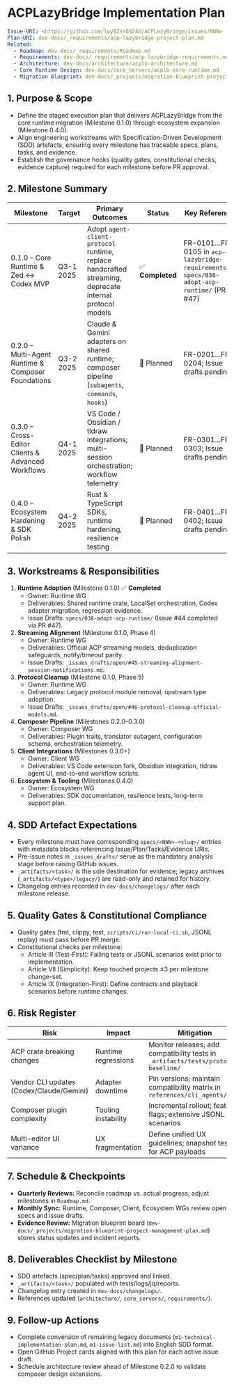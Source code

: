 # ACPLazyBridge Implementation Plan

```yaml
Issue-URI: <https://github.com/lwyBZss8924d/ACPLazyBridge/issues/NNN>
Plan-URI: dev-docs/_requirements/acp-lazybridge-project-plan.md
Related:
  - Roadmap: dev-docs/_requirements/Roadmap.md
  - Requirements: dev-docs/_requirements/acp-lazybridge-requirements.md
  - Architecture: dev-docs/architecture/acplb-architecture.md
  - Core Runtime Design: dev-docs/core_servers/acplb-core-runtime.md
  - Migration Blueprint: dev-docs/_projects/migration-blueprint-project-management-plan.md
```

## 1. Purpose & Scope

- Define the staged execution plan that delivers ACPLazyBridge from the core runtime migration (Milestone 0.1.0) through ecosystem expansion (Milestone 0.4.0).
- Align engineering workstreams with Specification-Driven Development (SDD) artefacts, ensuring every milestone has traceable specs, plans, tasks, and evidence.
- Establish the governance hooks (quality gates, constitutional checks, evidence capture) required for each milestone before PR approval.

## 2. Milestone Summary

| Milestone | Target | Primary Outcomes | Status | Key References |
| --- | --- | --- | --- | --- |
| 0.1.0 – Core Runtime & Zed ↔ Codex MVP | Q3-1 2025 | Adopt `agent-client-protocol` runtime, replace handcrafted streaming, deprecate internal protocol models | ✅ **Completed** | FR-0101…FR-0105 in `acp-lazybridge-requirements.md`; `specs/038-adopt-acp-runtime/` (PR #47) |
| 0.2.0 – Multi-Agent Runtime & Composer Foundations | Q3-2 2025 | Claude & Gemini adapters on shared runtime; composer pipeline (`subagents`, `commands`, `hooks`) | 🔄 Planned | FR-0201…FR-0204; Issue drafts pending |
| 0.3.0 – Cross-Editor Clients & Advanced Workflows | Q4-1 2025 | VS Code / Obsidian / tldraw integrations; multi-session orchestration; workflow telemetry | 🔄 Planned | FR-0301…FR-0303; Issue drafts pending |
| 0.4.0 – Ecosystem Hardening & SDK Polish | Q4-2 2025 | Rust & TypeScript SDKs, runtime hardening, resilience testing | 🔄 Planned | FR-0401…FR-0402; Issue drafts pending |

## 3. Workstreams & Responsibilities

1. **Runtime Adoption** (Milestone 0.1.0) ✅ **Completed**
   - Owner: Runtime WG
   - Deliverables: Shared runtime crate, LocalSet orchestration, Codex adapter migration, regression evidence.
   - Issue Drafts: `specs/038-adopt-acp-runtime/` (Issue #44 completed via PR #47).
2. **Streaming Alignment** (Milestone 0.1.0, Phase 4)
   - Owner: Runtime WG
   - Deliverables: Official ACP streaming models, deduplication safeguards, notify/timeout parity.
   - Issue Drafts: `_issues_drafts/open/#45-streaming-alignment-session-notifications.md`.
3. **Protocol Cleanup** (Milestone 0.1.0, Phase 5)
   - Owner: Runtime WG
   - Deliverables: Legacy protocol module removal, upstream type adoption.
   - Issue Drafts: `_issues_drafts/open/#46-protocol-cleanup-official-models.md`.
4. **Composer Pipeline** (Milestones 0.2.0–0.3.0)
   - Owner: Composer WG
   - Deliverables: Plugin traits, translator subagent, configuration schema, orchestration telemetry.
5. **Client Integrations** (Milestones 0.3.0+)
   - Owner: Client WG
   - Deliverables: VS Code extension fork, Obsidian integration, tldraw agent UI, end-to-end workflow scripts.
6. **Ecosystem & Tooling** (Milestones 0.4.0)
   - Owner: Ecosystem WG
   - Deliverables: SDK documentation, resilience tests, long-term support plan.

## 4. SDD Artefact Expectations

- Every milestone must have corresponding `specs/<NNN>-<slug>/` entries with metadata blocks referencing Issue/Plan/Tasks/Evidence URIs.
- Pre-issue notes in `_issues_drafts/` serve as the mandatory analysis stage before raising GitHub issues.
- `_artifacts/<task>/` is the sole destination for evidence; legacy archives (`_artifacts/<type>/legacy/`) are read-only and retained for history.
- Changelog entries recorded in `dev-docs/changelogs/` after each milestone release.

## 5. Quality Gates & Constitutional Compliance

- Quality gates (fmt, clippy, test, `scripts/ci/run-local-ci.sh`, JSONL replay) must pass before PR merge.
- Constitutional checks per milestone:
    - Article III (Test-First): Failing tests or JSONL scenarios exist prior to implementation.
    - Article VII (Simplicity): Keep touched projects ≤3 per milestone change-set.
    - Article IX (Integration-First): Define contracts and playback scenarios before runtime changes.

## 6. Risk Register

| Risk | Impact | Mitigation |
| --- | --- | --- |
| ACP crate breaking changes | Runtime regressions | Monitor releases; add compatibility tests in `_artifacts/tests/protocol-baseline/` |
| Vendor CLI updates (Codex/Claude/Gemini) | Adapter downtime | Pin versions; maintain compatibility matrix in `references/cli_agents/` |
| Composer plugin complexity | Tooling instability | Incremental rollout; feature flags; extensive JSONL scenarios |
| Multi-editor UI variance | UX fragmentation | Define unified UX guidelines; snapshot tests for ACP payloads |

## 7. Schedule & Checkpoints

- **Quarterly Reviews:** Reconcile roadmap vs. actual progress; adjust milestones in `Roadmap.md`.
- **Monthly Sync:** Runtime, Composer, Client, Ecosystem WGs review open specs and issue drafts.
- **Evidence Review:** Migration blueprint board (`dev-docs/_projects/migration-blueprint-project-management-plan.md`) stores status updates and incident reports.

## 8. Deliverables Checklist by Milestone

- SDD artefacts (spec/plan/tasks) approved and linked.
- `_artifacts/<task>/` populated with tests/logs/jq/reports.
- Changelog entry created in `dev-docs/changelogs/`.
- References updated (`architecture/`, `core_servers/`, `requirements/`).

## 9. Follow-up Actions

- Complete conversion of remaining legacy documents (`m1-technical-implementation-plan.md`, `m1-issue-list.md`) into English SDD format.
- Open GitHub Project cards aligned with this plan for each active issue draft.
- Schedule architecture review ahead of Milestone 0.2.0 to validate composer design extensions.

